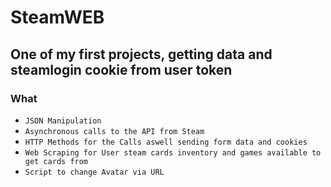 # SteamWEB
## One of my first projects, getting data and steamlogin cookie from user token ##

### What

- `JSON Manipulation`
- `Asynchronous calls to the API from Steam`
- `HTTP Methods for the Calls aswell sending form data and cookies`
- `Web Scraping for User steam cards inventory and games available to get cards from`
- `Script to change Avatar via URL`
